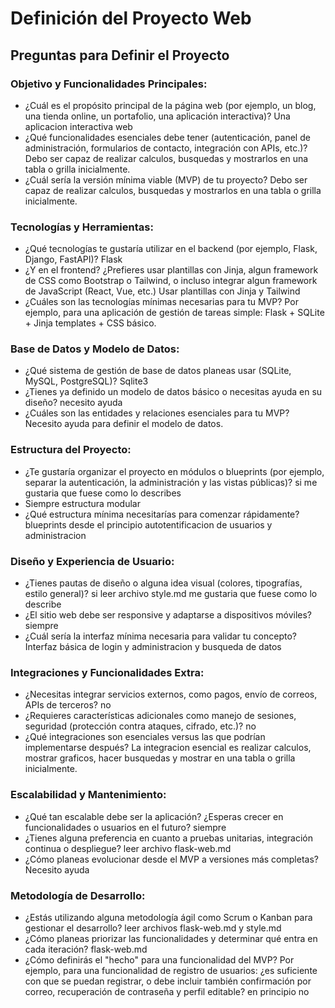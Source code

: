 # Definición del Proyecto Web

## Preguntas para Definir el Proyecto

### Objetivo y Funcionalidades Principales:
- ¿Cuál es el propósito principal de la página web (por ejemplo, un blog, una tienda online, un portafolio, una aplicación interactiva)? Una aplicacion interactiva web
- ¿Qué funcionalidades esenciales debe tener (autenticación, panel de administración, formularios de contacto, integración con APIs, etc.)? Debo ser capaz de realizar calculos, busquedas  y mostrarlos en una tabla o grilla inicialmente. 
- ¿Cuál sería la versión mínima viable (MVP) de tu proyecto? Debo ser capaz de realizar calculos, busquedas  y mostrarlos en una tabla o grilla inicialmente.

### Tecnologías y Herramientas:
- ¿Qué tecnologías te gustaría utilizar en el backend (por ejemplo, Flask, Django, FastAPI)? Flask
- ¿Y en el frontend? ¿Prefieres usar plantillas con Jinja, algun framework de CSS como Bootstrap o Tailwind, o incluso integrar algun framework de JavaScript (React, Vue, etc.) Usar plantillas con Jinja y Tailwind
- ¿Cuáles son las tecnologías mínimas necesarias para tu MVP? Por ejemplo, para una aplicación de gestión de tareas simple: Flask + SQLite + Jinja templates + CSS básico.

### Base de Datos y Modelo de Datos:
- ¿Qué sistema de gestión de base de datos planeas usar (SQLite, MySQL, PostgreSQL)? Sqlite3
- ¿Tienes ya definido un modelo de datos básico o necesitas ayuda en su diseño? necesito ayuda
- ¿Cuáles son las entidades y relaciones esenciales para tu MVP? Necesito ayuda para definir el modelo de datos.

### Estructura del Proyecto:
- ¿Te gustaría organizar el proyecto en módulos o blueprints (por ejemplo, separar la autenticación, la administración y las vistas públicas)? si me gustaria que fuese como lo describes
- Siempre estructura modular 
- ¿Qué estructura mínima necesitarías para comenzar rápidamente? blueprints desde el principio autotentificacion de usuarios y administracion

### Diseño y Experiencia de Usuario:
- ¿Tienes pautas de diseño o alguna idea visual (colores, tipografías, estilo general)? si leer archivo style.md me gustaria que fuese como lo describe
- ¿El sitio web debe ser responsive y adaptarse a dispositivos móviles? siempre
- ¿Cuál sería la interfaz mínima necesaria para validar tu concepto? Interfaz básica de login y administracion y busqueda de datos

### Integraciones y Funcionalidades Extra:
- ¿Necesitas integrar servicios externos, como pagos, envío de correos, APIs de terceros? no
- ¿Requieres características adicionales como manejo de sesiones, seguridad (protección contra ataques, cifrado, etc.)? no
- ¿Qué integraciones son esenciales versus las que podrían implementarse después? La integracion esencial es realizar calculos, mostrar graficos, hacer busquedas y mostrar en una tabla o grilla inicialmente.

### Escalabilidad y Mantenimiento:
- ¿Qué tan escalable debe ser la aplicación? ¿Esperas crecer en funcionalidades o usuarios en el futuro? siempre
- ¿Tienes alguna preferencia en cuanto a pruebas unitarias, integración continua o despliegue? leer archivo flask-web.md
- ¿Cómo planeas evolucionar desde el MVP a versiones más completas? Necesito ayuda
### Metodología de Desarrollo:
- ¿Estás utilizando alguna metodología ágil como Scrum o Kanban para gestionar el desarrollo? leer archivos flask-web.md y style.md
- ¿Cómo planeas priorizar las funcionalidades y determinar qué entra en cada iteración? flask-web.md
- ¿Cómo definirás el "hecho" para una funcionalidad del MVP? Por ejemplo, para una funcionalidad de registro de usuarios: ¿es suficiente con que se puedan registrar, o debe incluir también confirmación por correo, recuperación de contraseña y perfil editable? en principio no 